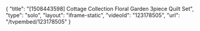 {
    "title": "[1508443598] Cottage Collection Floral Garden 3piece Quilt Set",
    "type": "solo",
    "layout": "iframe-static",
    "videoId": "123178505",
    "url": "\/tvpembed\/123178505"
}